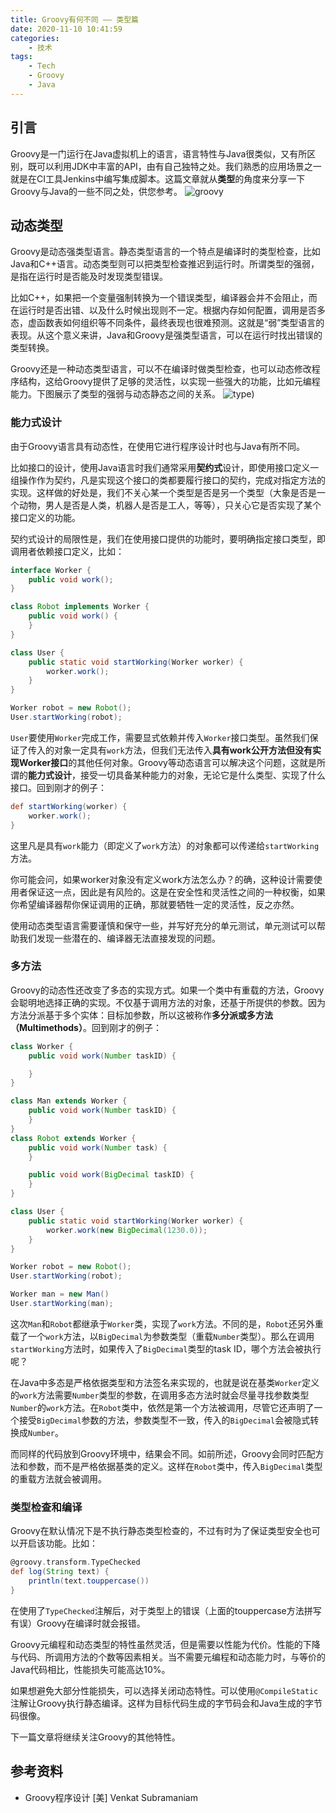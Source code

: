 ```yaml
---
title: Groovy有何不同 —— 类型篇
date: 2020-11-10 10:41:59
categories:
    - 技术
tags:
    - Tech
    - Groovy
    - Java
---
```

## 引言
Groovy是一门运行在Java虚拟机上的语言，语言特性与Java很类似，又有所区别，既可以利用JDK中丰富的API，由有自己独特之处。我们熟悉的应用场景之一就是在CI工具Jenkins中编写集成脚本。这篇文章就从**类型**的角度来分享一下Groovy与Java的一些不同之处，供您参考。
![groovy](groovy-logo.png)

## 动态类型
Groovy是动态强类型语言。静态类型语言的一个特点是编译时的类型检查，比如Java和C++语言。动态类型则可以把类型检查推迟到运行时。所谓类型的强弱，是指在运行时是否能及时发现类型错误。

比如C++，如果把一个变量强制转换为一个错误类型，编译器会并不会阻止，而在运行时是否出错、以及什么时候出现则不一定。根据内存如何配置，调用是否多态，虚函数表如何组织等不同条件，最终表现也很难预测。这就是“弱”类型语言的表现。从这个意义来讲，Java和Groovy是强类型语言，可以在运行时找出错误的类型转换。
<!--more-->
Groovy还是一种动态类型语言，可以不在编译时做类型检查，也可以动态修改程序结构，这给Groovy提供了足够的灵活性，以实现一些强大的功能，比如元编程能力。下图展示了类型的强弱与动态静态之间的关系。
![type](groovy-type.png))

### 能力式设计
由于Groovy语言具有动态性，在使用它进行程序设计时也与Java有所不同。

比如接口的设计，使用Java语言时我们通常采用**契约式**设计，即使用接口定义一组操作作为契约，凡是实现这个接口的类都要履行接口的契约，完成对指定方法的实现。这样做的好处是，我们不关心某一个类型是否是另一个类型（大象是否是一个动物，男人是否是人类，机器人是否是工人，等等），只关心它是否实现了某个接口定义的功能。

契约式设计的局限性是，我们在使用接口提供的功能时，要明确指定接口类型，即调用者依赖接口定义，比如：
```java
interface Worker {
    public void work();
}

class Robot implements Worker {
    public void work() {
    }
}

class User {
    public static void startWorking(Worker worker) {
        worker.work();
    }
}

Worker robot = new Robot();
User.startWorking(robot);
```
`User`要使用`Worker`完成工作，需要显式依赖并传入`Worker`接口类型。虽然我们保证了传入的对象一定具有`work`方法，但我们无法传入**具有work公开方法但没有实现Worker接口**的其他任何对象。Groovy等动态语言可以解决这个问题，这就是所谓的**能力式设计**，接受一切具备某种能力的对象，无论它是什么类型、实现了什么接口。回到刚才的例子：

```groovy
def startWorking(worker) {
    worker.work();
}
```
这里凡是具有`work`能力（即定义了`work`方法）的对象都可以传递给`startWorking`方法。

你可能会问，如果worker对象没有定义work方法怎么办？的确，这种设计需要使用者保证这一点，因此是有风险的。这是在安全性和灵活性之间的一种权衡，如果你希望编译器帮你保证调用的正确，那就要牺牲一定的灵活性，反之亦然。

使用动态类型语言需要谨慎和保守一些，并写好充分的单元测试，单元测试可以帮助我们发现一些潜在的、编译器无法直接发现的问题。

### 多方法
Groovy的动态性还改变了多态的实现方式。如果一个类中有重载的方法，Groovy会聪明地选择正确的实现。不仅基于调用方法的对象，还基于所提供的参数。因为方法分派基于多个实体：目标加参数，所以这被称作**多分派或多方法（Multimethods）**。回到刚才的例子：

```java
class Worker {
    public void work(Number taskID) {

    }
}

class Man extends Worker {
    public void work(Number taskID) {
    }
}
class Robot extends Worker {
    public void work(Number task) {
    }

    public void work(BigDecimal taskID) {
    }
}

class User {
    public static void startWorking(Worker worker) {
        worker.work(new BigDecimal(1230.0));
    }
}

Worker robot = new Robot();
User.startWorking(robot);

Worker man = new Man()
User.startWorking(man);
```
这次`Man`和`Robot`都继承于`Worker`类，实现了`work`方法。不同的是，`Robot`还另外重载了一个`work`方法，以`BigDecimal`为参数类型（重载`Number`类型）。那么在调用`startWorking`方法时，如果传入了`BigDecimal`类型的task ID，哪个方法会被执行呢？

在Java中多态是严格依据类型和方法签名来实现的，也就是说在基类`Worker`定义的`work`方法需要`Number`类型的参数，在调用多态方法时就会尽量寻找参数类型`Number`的`work`方法。在`Robot`类中，依然是第一个方法被调用，尽管它还声明了一个接受`BigDecimal`参数的方法，参数类型不一致，传入的`BigDecimal`会被隐式转换成`Number`。

而同样的代码放到Groovy环境中，结果会不同。如前所述，Groovy会同时匹配方法和参数，而不是严格依据基类的定义。这样在`Robot`类中，传入`BigDecimal`类型的重载方法就会被调用。

### 类型检查和编译
Groovy在默认情况下是不执行静态类型检查的，不过有时为了保证类型安全也可以开启该功能。比如：
```groovy
@groovy.transform.TypeChecked 
def log(String text) {
    println(text.touppercase())
}
```
在使用了`TypeChecked`注解后，对于类型上的错误（上面的touppercase方法拼写有误）Groovy在编译时就会报错。

Groovy元编程和动态类型的特性虽然灵活，但是需要以性能为代价。性能的下降与代码、所调用方法的个数等因素相关。当不需要元编程和动态能力时，与等价的Java代码相比，性能损失可能高达10%。

如果想避免大部分性能损失，可以选择关闭动态特性。可以使用`@CompileStatic`注解让Groovy执行静态编译。这样为目标代码生成的字节码会和Java生成的字节码很像。

下一篇文章将继续关注Groovy的其他特性。

## 参考资料

- Groovy程序设计 [美] Venkat Subramaniam
